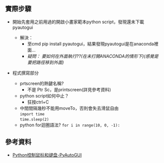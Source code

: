 ## 實際步驟
* 開始先套用之前用過的開啟小畫家範本python script，發現還未下載pyautogui  
  * 解決：
    * 至cmd pip install pyautogui，結果發現pyautogui是在anaconda裡面...
    * *疑問： 要如何在外面執行??(在未打開ANACONDA的情形下)(感覺是要把路徑移到外面)*
 
* 程式撰寫部分
  * prtscreen的熱鍵名稱?
    * 不是 Ptr Sc，是printscreen(詳見參考資料)
  * python script如何中止？
    * 狂按ctrl+C
  * 中間間隔幾秒不能用moveTo，否則會失去滑鼠自由  
`import time`  
`time.sleep(2)`  
  
  * python for迴圈語法? 
  `for i in range(10, 0, -1):`

## 參考資料
* [Python控制鼠标和键盘-PyAutoGUI](http://blog.topspeedsnail.com/archives/5373)
